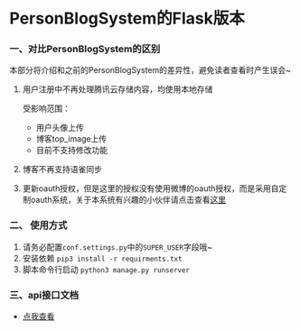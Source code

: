 # PersonBlogSystem的Flask版本

### 一、对比PersonBlogSystem的区别

   本部分将介绍和之前的PersonBlogSystem的差异性，避免读者查看时产生误会~

1. 用户注册中不再处理腾讯云存储内容，均使用本地存储

   受影响范围：

    - 用户头像上传
    - 博客top_image上传
    - 目前不支持修改功能

2. 博客不再支持语雀同步

3. 更新oauth授权，但是这里的授权没有使用微博的oauth授权，而是采用自定制oauth系统，关于本系统有兴趣的小伙伴请点击查看[这里](https://github.com/Bean-jun/AuthSystem.git)

### 二、 使用方式

1. 请务必配置`conf.settings.py`中的`SUPER_USER`字段哦~
2. 安装依赖 `pip3 install -r requirments.txt`
3. 脚本命令行启动 `python3 manage.py runserver`

### 三、api接口文档

- [点我查看](./docs/APIDocuments.md)